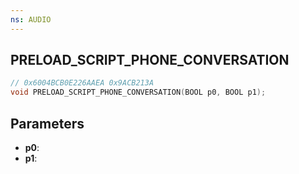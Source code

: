 ```yaml
---
ns: AUDIO
---
```

## PRELOAD_SCRIPT_PHONE_CONVERSATION

```c
// 0x6004BCB0E226AAEA 0x9ACB213A
void PRELOAD_SCRIPT_PHONE_CONVERSATION(BOOL p0, BOOL p1);
```


## Parameters
* **p0**: 
* **p1**: 

